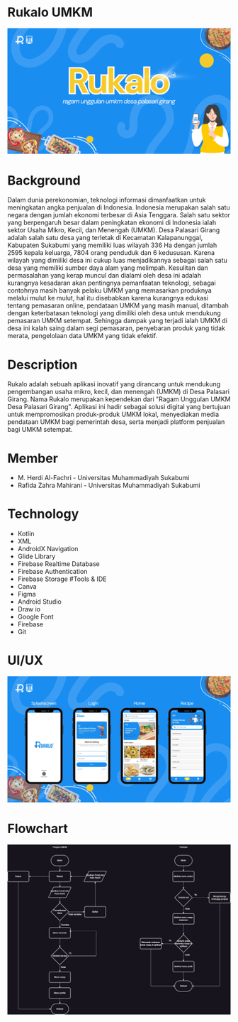 # Rukalo UMKM
![image.png](RukaloUMKM.png)
# Background
Dalam dunia perekonomian, teknologi informasi dimanfaatkan untuk meningkatan angka penjualan di Indonesia. Indonesia merupakan salah satu negara dengan jumlah ekonomi terbesar di Asia Tenggara. Salah satu sektor yang berpengaruh besar dalam peningkatan ekonomi di Indonesia ialah sektor Usaha Mikro, Kecil, dan Menengah (UMKM). Desa Palasari Girang adalah salah satu desa yang terletak di Kecamatan Kalapanunggal, Kabupaten Sukabumi yang memiliki luas wilayah 336 Ha dengan jumlah 2595 kepala keluarga, 7804 orang penduduk dan 6 kedususan. Karena wilayah yang dimiliki desa ini cukup luas menjadikannya sebagai salah satu desa yang memiliki sumber daya alam yang melimpah. Kesulitan dan permasalahan yang kerap muncul dan dialami oleh desa ini adalah kurangnya kesadaran akan pentingnya pemanfaatan teknologi, sebagai contohnya masih banyak pelaku UMKM yang memasarkan produknya melalui mulut ke mulut, hal itu disebabkan karena kurangnya edukasi tentang pemasaran online, pendataan UMKM yang masih manual, ditambah dengan keterbatasan teknologi yang dimiliki oleh desa untuk mendukung pemasaran UMKM setempat. Sehingga dampak yang terjadi ialah UMKM di desa ini kalah saing dalam segi pemasaran, penyebaran produk yang tidak merata, pengelolaan data UMKM yang tidak efektif.
# Description
Rukalo adalah sebuah aplikasi inovatif yang dirancang untuk mendukung pengembangan usaha mikro, kecil, dan menengah (UMKM) di Desa Palasari Girang. Nama Rukalo merupakan kependekan dari "Ragam Unggulan UMKM Desa Palasari Girang". Aplikasi ini hadir sebagai solusi digital yang bertujuan untuk mempromosikan produk-produk UMKM lokal, menyediakan media pendataan UMKM bagi pemerintah desa, serta menjadi platform penjualan bagi UMKM setempat.
# Member
- M. Herdi Al-Fachri - Universitas Muhammadiyah Sukabumi
- Rafida Zahra Mahirani - Universitas Muhammadiyah Sukabumi
# Technology
- Kotlin
- XML
- AndroidX Navigation
- Glide Library
- Firebase Realtime Database
- Firebase Authentication
- Firebase Storage
#Tools & IDE
- Canva
- Figma
- Android Studio
- Draw io
- Google Font
- Firebase
- Git
# UI/UX
![image.png](uirukalo.png)
# Flowchart
![image.jpg](flowrukalo.jpg)
